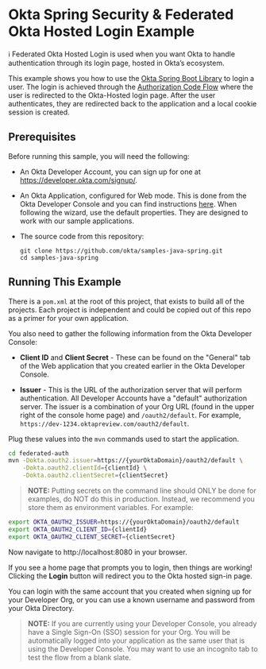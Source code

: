 # Okta Spring Security & Federated Okta Hosted Login Example

:information_source: Federated Okta Hosted Login is used when you want Okta to handle authentication through its login page, hosted in Okta’s ecosystem.

This example shows you how to use the [Okta Spring Boot Library][] to login a user.  The login is achieved through the [Authorization Code Flow][] where the user is redirected to the Okta-Hosted login page.  After the user authenticates, they are redirected back to the application and a local cookie session is created.

## Prerequisites

Before running this sample, you will need the following:

* An Okta Developer Account, you can sign up for one at https://developer.okta.com/signup/.
* An Okta Application, configured for Web mode. This is done from the Okta Developer Console and you can find instructions [here][OIDC Web Application Setup Instructions].  When following the wizard, use the default properties.  They are designed to work with our sample applications.
* The source code from this repository:

    ```
    git clone https://github.com/okta/samples-java-spring.git
    cd samples-java-spring
    ```

## Running This Example

There is a `pom.xml` at the root of this project, that exists to build all of the projects.  Each project is independent and could be copied out of this repo as a primer for your own application.

You also need to gather the following information from the Okta Developer Console:

- **Client ID** and **Client Secret** - These can be found on the "General" tab of the Web application that you created earlier in the Okta Developer Console.

- **Issuer** - This is the URL of the authorization server that will perform authentication.  All Developer Accounts have a "default" authorization server.  The issuer is a combination of your Org URL (found in the upper right of the console home page) and `/oauth2/default`. For example, `https://dev-1234.oktapreview.com/oauth2/default`.

Plug these values into the `mvn` commands used to start the application.

```bash
cd federated-auth
mvn -Dokta.oauth2.issuer=https://{yourOktaDomain}/oauth2/default \
    -Dokta.oauth2.clientId={clientId} \
    -Dokta.oauth2.clientSecret={clientSecret}
```

> **NOTE:** Putting secrets on the command line should ONLY be done for examples, do NOT do this in production. Instead, we recommend you store them as environment variables. For example:

```bash
export OKTA_OAUTH2_ISSUER=https://{yourOktaDomain}/oauth2/default
export OKTA_OAUTH2_CLIENT_ID={clientId}
export OKTA_OAUTH2_CLIENT_SECRET={clientSecret}
```

Now navigate to http://localhost:8080 in your browser.

If you see a home page that prompts you to login, then things are working!  Clicking the **Login** button will redirect you to the Okta hosted sign-in page.

You can login with the same account that you created when signing up for your Developer Org, or you can use a known username and password from your Okta Directory.

> **NOTE:** If you are currently using your Developer Console, you already have a Single Sign-On (SSO) session for your Org.  You will be automatically logged into your application as the same user that is using the Developer Console.  You may want to use an incognito tab to test the flow from a blank slate.

[Okta Spring Boot Library]: https://github.com/okta/okta-spring-boot
[OIDC Web Application Setup Instructions]: https://developer.okta.com/authentication-guide/implementing-authentication/auth-code#1-setting-up-your-application
[Authorization Code Flow]: https://developer.okta.com/authentication-guide/implementing-authentication/auth-code
